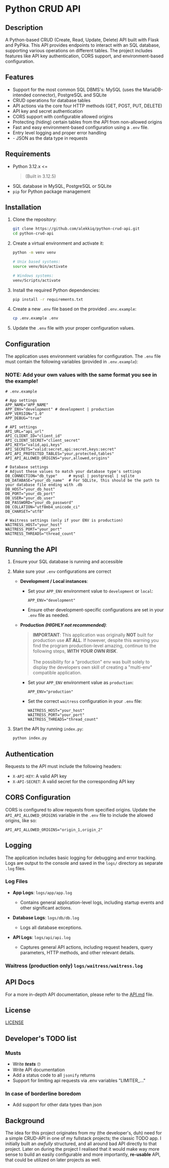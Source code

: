 # Python CRUD API

## Description
A Python-based CRUD (Create, Read, Update, Delete) API built with Flask and PyPika. This API provides endpoints to interact with an SQL database, supporting various operations on different tables. The project includes features like API key authentication, CORS support, and environment-based configuration.

## Features
- Support for the most common SQL DBMS's: MySQL (uses the MariaDB-intended connector), PostgreSQL and SQLite
- CRUD operations for database tables
- API actions via the core four HTTP methods (GET, POST, PUT, DELETE)
- API key and secret authentication
- CORS support with configurable allowed origins
- Protecting (hiding) certain tables from the API from non-allowed origins
- Fast and easy environment-based configuration using a `.env` file.
- Entry level logging and proper error handling
- \- JSON as the data type in requests

## Requirements
- Python 3.12.x <= 
    >(Built in 3.12.5)
- SQL database in MySQL, PostgreSQL or SQLite
- `pip` for Python package management

## Installation
1. Clone the repository:
    ```bash
    git clone https://github.com/alekkiq/python-crud-api.git
    cd python-crud-api
    ```

2. Create a virtual environment and activate it:
    ```bash
    python -m venv venv

    # Unix based systems:
    source venv/bin/activate
    
    # Windows systems:
    venv/Scripts/activate
    ```

3. Install the required Python dependencies:
    ```bash
    pip install -r requirements.txt
    ```

4. Create a new `.env` file based on the provided `.env.example`:
    ```bash
    cp .env.example .env
    ```

5. Update the `.env` file with your proper configuration values.

## Configuration
The application uses environment variables for configuration. The `.env` file must contain the following variables (provided in `.env.example`):

### **NOTE**: Add your own values with the same format you see in the example!

```properties
# .env.example

# App settings
APP_NAME="APP_NAME"
APP_ENV="development" # development | production
APP_VERSION="1.0"
APP_DEBUG="true"

# API settings
API_URL="api_url"
API_CLIENT_ID="client_id"
API_CLIENT_SECRET="client_secret"
API_KEYS="valid,api,keys"
API_SECRETS="valid:secret,api:secret,keys:secret"
API_API_PROTECTED_TABLES="your,protected,tables"
API_API_ALLOWED_ORIGINS="your,allowed,origins"

# Database settings
# Adjust these values to match your database type's settings
DB_CONNECTION="db_type"     # mysql | postgresql | sqlite
DB_DATABASE="your_db_name"  # For SQLite, this should be the path to your database file ending with .db
DB_HOST="your_db_host"
DB_PORT="your_db_port"
DB_USER="your_db_user"
DB_PASSWORD="your_db_password"
DB_COLLATION="utf8mb4_unicode_ci"
DB_CHARSET="utf8"

# Waitress settings (only if your ENV is production)
WAITRESS_HOST="your_host"
WAITRESS_PORT="your_port"
WAITRESS_THREADS="thread_count"
```

## Running the API
1. Ensure your SQL database is running and accessible

2. Make sure your `.env` configurations are correct
    - **Development / Local instances**:
        - Set your `APP_ENV` environment value to `development` or `local`:
            ```properties
            APP_ENV="development"
            ```

        - Ensure other development-specific configurations are set in your `.env` file as needed.

    - **Production** ***(HIGHLY not recommended)***:
        > **IMPORTANT**: This application was originally **NOT** built for production use **AT ALL**. If however, despite this warning you find the program production-level amazing, continue to the following steps, ***WITH YOUR OWN RISK***.<br><br>
        > The possibility for a "production" env was built solely to display the developers own skill of creating a "multi-env" compatible application.
        - Set your `APP_ENV` environment value as `production`:
            ```properties
            APP_ENV="production"
            ```

        - Set the correct `waitress` configuration in your `.env` file:
            ```properties
            WAITRESS_HOST="your_host"
            WAITRESS_PORT="your_port"
            WAITRESS_THREADS="thread_count"
            ```

3. Start the API by running `index.py`:
    ```bash
    python index.py
    ```

## Authentication
Requests to the API must include the following headers:

- `X-API-KEY`: A valid API key
- `X-API-SECRET`: A valid secret for the corresponding API key

## CORS Configuration
CORS is configured to allow requests from specified origins. Update the `API_API_ALLOWED_ORIGINS` variable in the `.env` file to include the allowed origins, like so:

```properties
API_API_ALLOWED_ORIGINS="origin_1,origin_2"
```

## Logging

The application includes basic logging for debugging and error tracking. Logs are output to the console and saved in the `logs/` directory as separate `.log` files.

### Log Files

- **App Logs**: `logs/app/app.log`
  - Contains general application-level logs, including startup events and other significant actions.

- **Database Logs**: `logs/db/db.log`
  - Logs all database exceptions.

- **API Logs**: `logs/api/api.log`
  - Captures general API actions, including request headers, query parameters, HTTP methods, and other relevant details.

### Waitress (production only) `logs/waitress/waitress.log`


## API Docs
For a more in-depth API documentation, please refer to the [API.md](API.md) file.

## License

[LICENSE](LICENSE)

## Developer's TODO list

### Musts
- Write ***tests*** 🙄
- Write API documentation
- Add a status code to all `jsonify` returns
- Support for limiting api requests via .env variables "LIMITER_..."

### In case of borderline boredom
- Add support for other data types than json

## Background
The idea for this project originates from my (the developer's, duh) need for a simple CRUD-API in one of my fullstack projects; the classic TODO app. I initially built an *awfully* structured, and all around bad API directly to that project. Later on during the project I realised that it would make way more sense to build an easily configurable and more importantly, **re-usable** API, that could be utilized on later projects as well.